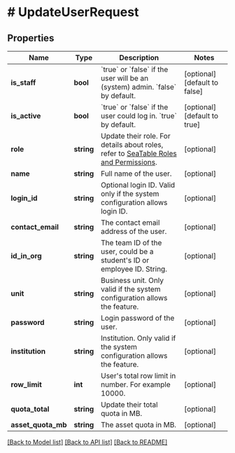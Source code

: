 # # UpdateUserRequest

## Properties

Name | Type | Description | Notes
------------ | ------------- | ------------- | -------------
**is_staff** | **bool** | &#x60;true&#x60; or &#x60;false&#x60; if the user will be an (system) admin. &#x60;false&#x60; by default. | [optional] [default to false]
**is_active** | **bool** | &#x60;true&#x60; or &#x60;false&#x60; if the user could log in. &#x60;true&#x60; by default. | [optional] [default to true]
**role** | **string** | Update their role. For details about roles, refer to [SeaTable Roles and Permissions](https://manual.seatable.io/config/enterprise/roles_permissions/). | [optional]
**name** | **string** | Full name of the user. | [optional]
**login_id** | **string** | Optional login ID. Valid only if the system configuration allows login ID. | [optional]
**contact_email** | **string** | The contact email address of the user. | [optional]
**id_in_org** | **string** | The team ID of the user, could be a student&#39;s ID or employee ID. String. | [optional]
**unit** | **string** | Business unit. Only valid if the system configuration allows the feature. | [optional]
**password** | **string** | Login password of the user. | [optional]
**institution** | **string** | Institution. Only valid if the system configuration allows the feature. | [optional]
**row_limit** | **int** | User&#39;s total row limit in number. For example 10000. | [optional]
**quota_total** | **string** | Update their total quota in MB. | [optional]
**asset_quota_mb** | **string** | The asset quota in MB. | [optional]

[[Back to Model list]](../../README.md#models) [[Back to API list]](../../README.md#endpoints) [[Back to README]](../../README.md)
